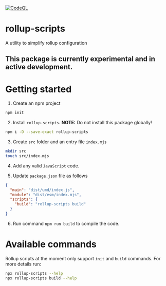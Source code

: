 [![CodeQL](https://github.com/scssyworks/rollup-scripts/actions/workflows/codeql.yml/badge.svg)](https://github.com/scssyworks/rollup-scripts/actions/workflows/codeql.yml)

# rollup-scripts

A utility to simplify rollup configuration

## This package is currently experimental and in active development.

# Getting started

1. Create an npm project

```sh
npm init
```

2. Install `rollup-scripts`. **NOTE:** Do not install this package globally!

```sh
npm i -D --save-exact rollup-scripts
```

3. Create `src` folder and an entry file `index.mjs`

```sh
mkdir src
touch src/index.mjs
```

4. Add any valid `JavaScript` code.

5. Update `package.json` file as follows

```json
{
  "main": "dist/umd/index.js",
  "module": "dist/esm/index.mjs",
  "scripts": {
    "build": "rollup-scripts build"
  }
}
```

6. Run command `npm run build` to compile the code.

# Available commands

Rollup scripts at the moment only support `init` and `build` commands. For more
details run:

```sh
npx rollup-scripts --help
npx rollup-scripts build --help
```
